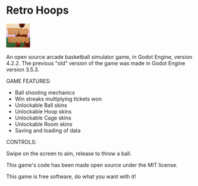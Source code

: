 # Retro Hoops

![Retro Hoops Icon](https://github.com/spiro-angelakis/retro-hoops/blob/main/icon.png?raw=true)

An open source arcade basketball simulator game, in Godot Engine, version 4.2.2.
The previous "old" version of the game was made in Godot Engine version 3.5.3.

GAME FEATURES:

- Ball shooting mechanics
- Win streaks multiplying tickets won
- Unlockable Ball skins
- Unlockable Hoop skins
- Unlockable Cage skins
- Unlockable Room skins
- Saving and loading of data

CONTROLS:

Swipe on the screen to aim, release to throw a ball.


This game's code has been made open source under the MIT license.



This game is free software, do what you want with it!
